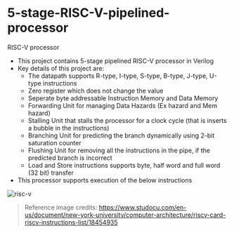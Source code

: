 # 5-stage-RISC-V-pipelined-processor
RISC-V processor
* This project contains 5-stage pipelined RISC-V processor in Verilog
* Key details of this project are:
  - The datapath supports R-type, I-type, S-type, B-type, J-type, U-type instructions
  - Zero register which does not change the value
  - Seperate byte addressable Instruction Memory and Data Memory
  - Forwarding Unit for managing Data Hazards (Ex hazard and Mem hazard)
  - Stalling Unit that stalls the processor for a clock cycle (that is inserts a bubble in the instructions)
  - Branching Unit for predicting the branch dynamically using 2-bit saturation counter
  - Flushing Unit for removing all the instructions in the pipe, if the predicted branch is incorrect
  - Load and Store instructions supports byte, half word and full word (32 bit) transfer
* This processor supports execution of the below instructions

![risc-v](https://user-images.githubusercontent.com/66362155/176839231-f831babd-5c43-4d68-9c85-c8158f8d4cab.png)
> Reference image credits: https://www.studocu.com/en-us/document/new-york-university/computer-architecture/riscv-card-riscv-instructions-list/18454935
